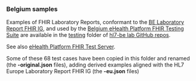 
### Belgium samples

Examples of FHIR Laboratory Reports, conformant to the [BE Laboratory Report FHIR IG](http://build.fhir.org/ig/hl7-be/lab), and used by the [Belgium eHealth Platform FHIR Testing Suite](https://github.com/hl7-be/lab/blob/master/testing/Test%20Plan.MD) are available in the [testing](https://github.com/hl7-be/lab/tree/master/testing) folder of [hl7-be lab GitHub repos](https://github.com/hl7-be/lab).

See also [eHealth Platform FHIR Test Server](https://fhir-testserver.be/index.php/login).

Some of these 68 test cases have been copied in this folder and renamed (the **-original.json** files), adding derived examples aligned with the HL7 Europe Laboratory Report FHIR IG (the **-eu.json** files)
